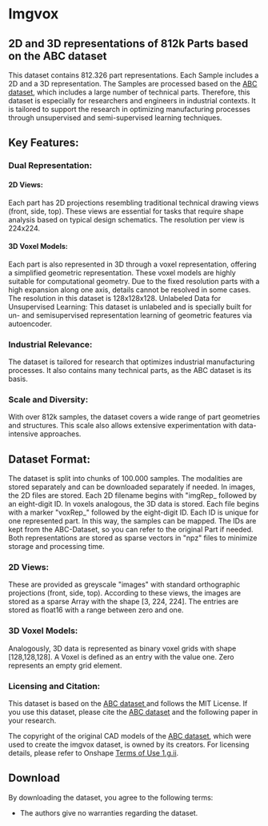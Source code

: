 # Imgvox
## 2D and 3D representations of 812k Parts based on the ABC dataset 

This dataset contains 812.326 part representations. Each Sample includes a 2D and a 3D representation. The Samples are processed based on the [ABC dataset](https://deep-geometry.github.io/abc-dataset/), which includes a large number of technical parts. Therefore, this dataset is especially for researchers and engineers in industrial contexts. It is tailored to support the research in optimizing manufacturing processes through unsupervised and semi-supervised learning techniques.

## Key Features:

### Dual Representation:

#### 2D Views: 
Each part has 2D projections resembling traditional technical drawing views (front, side, top). These views are essential for tasks that require shape analysis based on typical design schematics. The resolution per view is 224x224. 

#### 3D Voxel Models: 
Each part is also represented in 3D through a voxel representation, offering a simplified geometric representation. These voxel models are highly suitable for computational geometry. Due to the fixed resolution parts with a high expansion along one axis, details cannot be resolved in some cases. The resolution in this dataset is 128x128x128. 
Unlabeled Data for Unsupervised Learning: This dataset is unlabeled and is specially built for un- and semisupervised representation learning of geometric features via autoencoder. 

### Industrial Relevance: 
The dataset is tailored for research that optimizes industrial manufacturing processes. It also contains many technical parts, as the ABC dataset is its basis. 

### Scale and Diversity: 
With over 812k samples, the dataset covers a wide range of part geometries and structures. This scale also allows extensive experimentation with data-intensive approaches. 

## Dataset Format:
The dataset is split into chunks of 100.000 samples. The modalities are stored separately and can be downloaded separately if needed. In images, the 2D files are stored. Each 2D filename begins with "imgRep_ followed by an eight-digit ID. In voxels analogous, the 3D data is stored. Each file begins with a marker "voxRep_" followed by the eight-digit ID. Each ID is unique for one represented part. In this way, the samples can be mapped. The IDs are kept from the ABC-Dataset, so you can refer to the original Part if needed. Both representations are stored as sparse vectors in "npz" files to minimize storage and processing time. 

### 2D Views:
These are provided as greyscale "images" with standard orthographic projections (front, side, top). According to these views, the images are stored as a sparse Array with the shape [3, 224, 224]. The entries are stored as float16 with a range between zero and one. 

### 3D Voxel Models: 
Analogously, 3D data is represented as binary voxel grids with shape [128,128,128].  A Voxel is defined as an entry with the value one. Zero represents an empty grid element. 

### Licensing and Citation:

This dataset is based on the [ABC dataset ](https://deep-geometry.github.io/abc-dataset/) and follows the MIT License. If you use this dataset, please cite the [ABC dataset](https://deep-geometry.github.io/abc-dataset/) and the following paper in your research.

The copyright of the original CAD models of the [ABC dataset](https://deep-geometry.github.io/abc-dataset/), which were used to create the imgvox dataset, is owned by its creators. For licensing details, please refer to Onshape [Terms of Use 1.g.ii](https://www.onshape.com/en/legal/terms-of-use).

## Download 

By downloading the dataset, you agree to the following terms:

- The authors give no warranties regarding the dataset.
